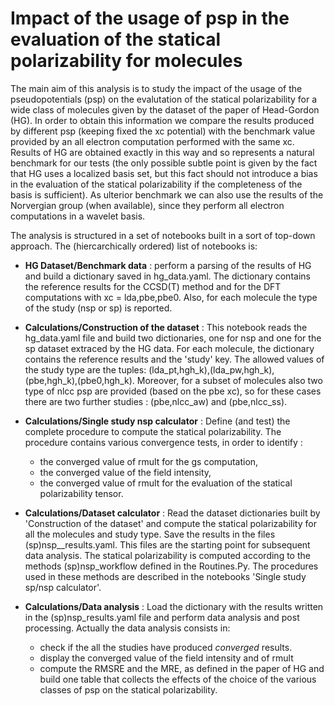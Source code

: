 # Impact of the usage of psp in the evaluation of the statical polarizability for molecules

The main aim of this analysis is to study the impact of the usage of the pseudopotentials (psp) on the evalutation
of the statical polarizability for a wide class of molecules given by the dataset of the paper of Head-Gordon (HG).
In order to obtain this information we compare the results produced by different psp (keeping fixed the xc potential)
with the benchmark value provided by an all electron computation performed with the same xc. Results of HG are obtained
exactly in this way and so represents a natural benchmark for our tests (the only possible subtle point is given by the fact
that HG uses a localized basis set, but this fact should not introduce a bias in the evaluation of the statical polarizability
if the completeness of the basis is sufficient). As ulterior benchmark we can also use the results of the Norvergian group
(when available), since they perform all electron computations in a wavelet basis.

The analysis is structured in a set of notebooks built in a sort of top-down approach. 
The (hiercarchically ordered) list of notebooks is: 

* __HG Dataset/Benchmark data__ : perform a parsing of the results of HG and build a dictionary saved in hg_data.yaml. 
  The dictionary contains the reference results for the CCSD(T) method and for the DFT computations with xc = lda,pbe,pbe0.
  Also, for each molecule the type of the study (nsp or sp) is reported.
* __Calculations/Construction of the dataset__ : This notebook reads the hg_data.yaml file and build two dictionaries, one for nsp
  and one for the sp dataset extraced by the HG data. For each molecule, the dictionary contains the reference results
  and the 'study' key. The allowed values of the study type are the tuples: (lda_pt,hgh_k),(lda_pw,hgh_k),(pbe,hgh_k),(pbe0,hgh_k). 
  Moreover, for a subset of molecules also two type of nlcc psp are provided (based on the pbe xc), so for these cases there are two further 
  studies : (pbe,nlcc_aw) and (pbe,nlcc_ss).
* __Calculations/Single study nsp calculator__ : Define (and test) the complete procedure to compute the statical polarizability. The procedure contains
various convergence tests, in order to identify : 
	* the converged value of rmult for the gs computation, 
	* the converged value of the field intensity,
	* the converged value of rmult for the evaluation of the statical polarizability tensor. 
* __Calculations/Dataset calculator__ : Read the dataset dictionaries built by 'Construction of the dataset' and compute the statical polarizability
  for all the molecules and study type. Save the results in the files (sp)nsp__results.yaml. This files are the starting point for
  subsequent data analysis. The statical polarizability is computed according to the methods (sp)nsp_workflow defined in the Routines.Py.
  The procedures used in these methods are described in the notebooks 'Single study sp/nsp calculator'. 

* __Calculations/Data analysis__ : Load the dictionary with the results written in the (sp)nsp_results.yaml file and perform data analysis and
  post processing. Actually the data analysis consists in:
	* check if the all the studies have produced _converged_ results.
	* display the converged value of the field intensity and of rmult
	* compute the RMSRE and the MRE, as defined in the paper of HG and build one table that collects the effects of the choice of the various classes
	of psp on the statical polarizability.
